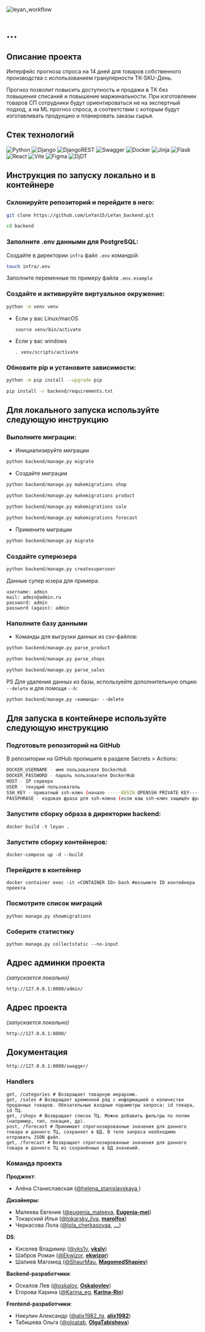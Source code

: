 ![leyan_workflow](https://github.com/LeYan15/LeYan_backend/actions/workflows/leyan_workflow.yml/badge.svg)

# ...

## Описание проекта
Интерфейс прогноза спроса на 14 дней для товаров собственного производства с использованием гранулярности ТК-SKU-День.

Прогноз позволит повысить доступность и продажи в ТК без повышения списаний и повышение маржинальности.
При изготовлении товаров СП сотрудники будут ориентироваться не на экспертный подход, а на ML прогноз спроса, в соответствии с которым будут изготавливать продукцию и планировать заказы сырья.

## Стек технологий
![Python](https://img.shields.io/badge/python-3670A0?style=for-the-badge&logo=python&logoColor=ffdd54) ![Django](https://img.shields.io/badge/django-%23092E20.svg?style=for-the-badge&logo=django&logoColor=white) ![DjangoREST](https://img.shields.io/badge/DJANGO-REST-ff1709?style=for-the-badge&logo=django&logoColor=white&color=ff1709&labelColor=gray) ![Swagger](https://img.shields.io/badge/-Swagger-%23Clojure?style=for-the-badge&logo=swagger&logoColor=white) ![Docker](https://img.shields.io/badge/docker-%230db7ed.svg?style=for-the-badge&logo=docker&logoColor=white) 	![Jinja](https://img.shields.io/badge/jinja-white.svg?style=for-the-badge&logo=jinja&logoColor=black) ![Flask](https://img.shields.io/badge/flask-%23000.svg?style=for-the-badge&logo=flask&logoColor=white) ![React](https://img.shields.io/badge/react-%2320232a.svg?style=for-the-badge&logo=react&logoColor=%2361DAFB) ![Vite](https://img.shields.io/badge/vite-%23646CFF.svg?style=for-the-badge&logo=vite&logoColor=white)  ![Figma](https://img.shields.io/badge/figma-%23F24E1E.svg?style=for-the-badge&logo=figma&logoColor=white) ![DjDT](https://img.shields.io/badge/DjDT-4.2.0-gold)


## Инструкция по запуску локально и в контейнере

### Склонируйте репозиторий и перейдите в него:
```sh
git clone https://github.com/LeYan15/LeYan_backend.git
```
```sh
cd backend
```
### Заполните .env данными для PostgreSQL:
Создайте в директории `infra` файл `.env` командой:
```sh
touch infra/.env
```
Заполните переменные по примеру файла `.env.example`

### Создайте и активируйте виртуальное окружение:
```sh
python -m venv venv
```

* Если у вас Linux/macOS
    ```
    source venv/bin/activate
    ```

* Если у вас windows
    ```
    . venv/scripts/activate
    ```

### Обновите pip и установите зависимости:
```sh
python -m pip install --upgrade pip
```

```sh
pip install -r backend/requirements.txt
```

## Для локального запуска используйте следующую инструкцию

### Выполните миграции:

* Инициализируйте миграции
```sh
python backend/manage.py migrate
```

* Создайте миграции
```sh
python backend/manage.py makemigrations shop
```
```sh
python backend/manage.py makemigrations product
```
```sh
python backend/manage.py makemigrations sale
```
```sh
python backend/manage.py makemigrations forecast
```

* Примените миграции
```sh
python backend/manage.py migrate
```

### Создайте суперюзера

```sh
python backend/manage.py createsuperuser
```
Данные супер юзера для примера:
```
username: admin
mail: admin@admin.ru
password: admin
password (again): admin
```

### Наполните базу данными

* Команды для выгрузки данных из csv-файлов:
```sh
python backend/manage.py parse_product
```
```sh
python backend/manage.py parse_shops
```
```sh
python backend/manage.py parse_sales
```

PS Для удаления данных из базы, используейте дополнительную опцию ```--delete``` и для помощи ```--h```:
```sh
python backend/manage.py <команда> --delete
```


## Для запуска в контейнере используйте следующую инструкцию

### Подготовьте репозиторий на GitHub

В репозитории на GitHub пропишите в разделе Secrets > Actions:
```sh
DOCKER_USERNAME - имя пользователя DockerHub
DOCKER_PASSWORD - пароль пользователя DockerHub
HOST - IP сервера
USER - текущий пользователь
SSH_KEY - приватный ssh-ключ (начало -----BEGIN OPENSSH PRIVATE KEY----- ... -----END OPENSSH PRIVATE KEY----- конец)
PASSPHRASE - кодовая фраза для ssh-ключа (если ваш ssh-ключ защищён фразой-паролем)
```

### Запустите сборку образа в директории backend:
```
docker build -t leyan .
```
### Запустите сборку контейнеров:
```
docker-compose up -d --build
```
### Перейдите в контейнер
```
docker container exec -it <CONTAINER ID> bash #возьмите ID контейнера проекта
```
### Посмотрите список миграций
```
python manage.py showmigrations
```

### Соберите статистику
```
python manage.py collectstatic --no-input
```


## Адрес админки проекта
*(запускается локально)*
```
http://127.0.0.1:8000/admin/
```

## Адрес проекта
*(запускается локально)*
```
http://127.0.0.1:8000/
```

## Документация
```
http://127.0.0.1:8000/swagger/
```

### Handlers
```
get, /categories # Возвращает товарную иерархию.
get, /sales # Возвращает временной ряд с информацией о количестве проданных товаров. Обязательные входные параметры запроса: id товара, id ТЦ.
get, /shops # Возвращает список ТЦ. Можно добавить фильтры по полям (например, тип, локация, др).
post, /forecast # Принимает спрогнозированные значения для данного товара и данного ТЦ, сохраняет в БД. В теле запроса необходимо отправить JSON файл.
get, /forecast # Возвращает спрогнозированные значения для данного товара и данного ТЦ из сохранённых в БД значений.
```

### Команда проекта

**Проджект**:
- Алёна Станиславская ([@helena_stanislavskaya ](https://t.me/@helena_stanislavskaya))

**Дизайнеры**:
- Малеева Евгения ([@eugenia_maleeva](https://t.me/eugenia_maleeva), **[Eugenia-mei](https://github.com/Eugenia-mei)**)
- Токарский Илья ([@tokarsky_ilya](https://t.me/tokarsky_ilya), **[marolfox](https://github.com/marolfox)**)
- Черкасова Лола ([@lola_cherkasovaa](https://t.me/lola_cherkasovaa), **[...](https://github.com/...)**)

**DS**:
- Киселев Владимир ([@vks1v](https://t.me/vks1v), **[vkslv](https://github.com/vkslv)**)
- Шабров Роман ([@Ekwizor](https://t.me/Ekwizor), **[ekwizor](https://github.com/ekwizor)**)
- Шапиев Магомед ([@ShaurMau](https://t.me/ShaurMau), **[MagomedShapiev](https://github.com/MagomedShapiev)**)

**Backend-разработчики**:
- Оскалов Лев ([@oskalov](https://t.me/oskalov), **[Oskalovlev](https://github.com/Oskalovlev)**)
- Егорова Карина ([@Karina_eg](https://t.me/Karina_eg), **[Karina-Rin](https://github.com/Karina-Rin)**)

**Frontend-разработчики**:
- Никулин Александр ([@alix1982_tg](https://t.me/alix1982_tg), **[alix1982](https://github.com/https://github.com/alix1982)**)
- Табишева Ольга ([@oloatab](https://t.me/oloatab), **[OlgaTabisheva](https://github.com/OlgaTabisheva)**)

